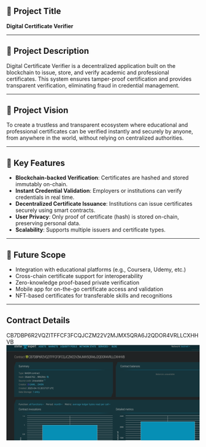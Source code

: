 ## 📘 Project Title  
**Digital Certificate Verifier**

---

## 📄 Project Description  
Digital Certificate Verifier is a decentralized application built on the blockchain to issue, store, and verify academic and professional certificates. This system ensures tamper-proof certification and provides transparent verification, eliminating fraud in credential management.

---

## 🎯 Project Vision  
To create a trustless and transparent ecosystem where educational and professional certificates can be verified instantly and securely by anyone, from anywhere in the world, without relying on centralized authorities.

---

## 🚀 Key Features  
- **Blockchain-backed Verification**: Certificates are hashed and stored immutably on-chain.  
- **Instant Credential Validation**: Employers or institutions can verify credentials in real time.  
- **Decentralized Certificate Issuance**: Institutions can issue certificates securely using smart contracts.  
- **User Privacy**: Only proof of certificate (hash) is stored on-chain, preserving personal data.  
- **Scalability**: Supports multiple issuers and certificate types.

---

## 🔮 Future Scope  
- Integration with educational platforms (e.g., Coursera, Udemy, etc.)  
- Cross-chain certificate support for interoperability  
- Zero-knowledge proof-based private verification  
- Mobile app for on-the-go certificate access and validation  
- NFT-based certificates for transferable skills and recognitions  

---

## Contract Details
CB7DBP6R2VQZITFFCF3FCQJCZM22V2MJMX5QRA6J2QDOR4VRLLCXHHVB
![alt text](image.png)